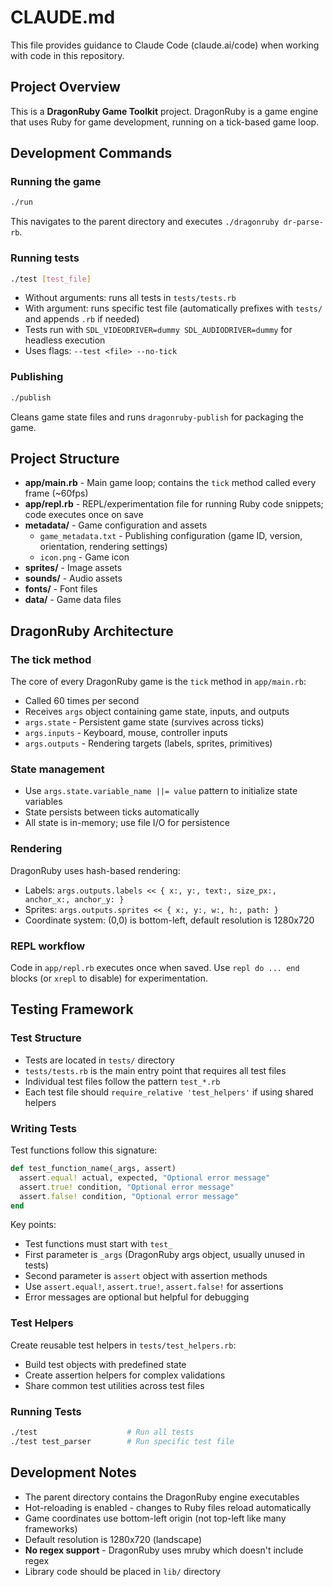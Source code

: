 # CLAUDE.md

This file provides guidance to Claude Code (claude.ai/code) when working with code in this repository.

## Project Overview

This is a **DragonRuby Game Toolkit** project. DragonRuby is a game engine that uses Ruby for game development, running on a tick-based game loop.

## Development Commands

### Running the game
```bash
./run
```
This navigates to the parent directory and executes `./dragonruby dr-parse-rb`.

### Running tests
```bash
./test [test_file]
```
- Without arguments: runs all tests in `tests/tests.rb`
- With argument: runs specific test file (automatically prefixes with `tests/` and appends `.rb` if needed)
- Tests run with `SDL_VIDEODRIVER=dummy SDL_AUDIODRIVER=dummy` for headless execution
- Uses flags: `--test <file> --no-tick`

### Publishing
```bash
./publish
```
Cleans game state files and runs `dragonruby-publish` for packaging the game.

## Project Structure

- **app/main.rb** - Main game loop; contains the `tick` method called every frame (~60fps)
- **app/repl.rb** - REPL/experimentation file for running Ruby code snippets; code executes once on save
- **metadata/** - Game configuration and assets
  - `game_metadata.txt` - Publishing configuration (game ID, version, orientation, rendering settings)
  - `icon.png` - Game icon
- **sprites/** - Image assets
- **sounds/** - Audio assets
- **fonts/** - Font files
- **data/** - Game data files

## DragonRuby Architecture

### The tick method
The core of every DragonRuby game is the `tick` method in `app/main.rb`:
- Called 60 times per second
- Receives `args` object containing game state, inputs, and outputs
- `args.state` - Persistent game state (survives across ticks)
- `args.inputs` - Keyboard, mouse, controller inputs
- `args.outputs` - Rendering targets (labels, sprites, primitives)

### State management
- Use `args.state.variable_name ||= value` pattern to initialize state variables
- State persists between ticks automatically
- All state is in-memory; use file I/O for persistence

### Rendering
DragonRuby uses hash-based rendering:
- Labels: `args.outputs.labels << { x:, y:, text:, size_px:, anchor_x:, anchor_y: }`
- Sprites: `args.outputs.sprites << { x:, y:, w:, h:, path: }`
- Coordinate system: (0,0) is bottom-left, default resolution is 1280x720

### REPL workflow
Code in `app/repl.rb` executes once when saved. Use `repl do ... end` blocks (or `xrepl` to disable) for experimentation.

## Testing Framework

### Test Structure
- Tests are located in `tests/` directory
- `tests/tests.rb` is the main entry point that requires all test files
- Individual test files follow the pattern `test_*.rb`
- Each test file should `require_relative 'test_helpers'` if using shared helpers

### Writing Tests
Test functions follow this signature:
```ruby
def test_function_name(_args, assert)
  assert.equal! actual, expected, "Optional error message"
  assert.true! condition, "Optional error message"
  assert.false! condition, "Optional error message"
end
```

Key points:
- Test functions must start with `test_`
- First parameter is `_args` (DragonRuby args object, usually unused in tests)
- Second parameter is `assert` object with assertion methods
- Use `assert.equal!`, `assert.true!`, `assert.false!` for assertions
- Error messages are optional but helpful for debugging

### Test Helpers
Create reusable test helpers in `tests/test_helpers.rb`:
- Build test objects with predefined state
- Create assertion helpers for complex validations
- Share common test utilities across test files

### Running Tests
```bash
./test                    # Run all tests
./test test_parser        # Run specific test file
```

## Development Notes

- The parent directory contains the DragonRuby engine executables
- Hot-reloading is enabled - changes to Ruby files reload automatically
- Game coordinates use bottom-left origin (not top-left like many frameworks)
- Default resolution is 1280x720 (landscape)
- **No regex support** - DragonRuby uses mruby which doesn't include regex
- Library code should be placed in `lib/` directory
